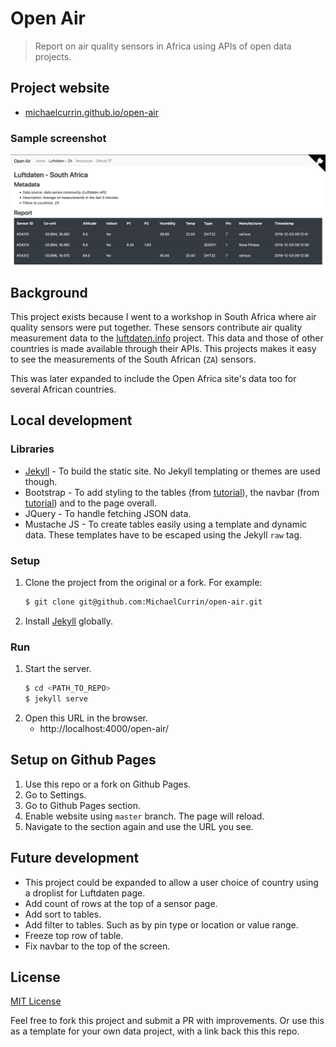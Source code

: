 # Open Air
> Report on air quality sensors in Africa using APIs of open data projects.

## Project website

- [michaelcurrin.github.io/open-air](https://michaelcurrin.github.io/open-air/)

### Sample screenshot

![Sample image](docs/preview.png)

## Background

This project exists because I went to a workshop in South Africa where air quality sensors were put together. These sensors contribute air quality measurement data to the [luftdaten.info](https://luftdaten.info) project. This data and those of other countries is made available through their APIs. This projects makes it easy to see the measurements of the South African (`ZA`) sensors.

This was later expanded to include the Open Africa site's data too for several African countries.

## Local development

### Libraries

- [Jekyll](https://jekyllrb.com/) - To build the static site. No Jekyll templating or themes are used though.
- Bootstrap - To add styling to the tables (from [tutorial](https://getbootstrap.com/docs/4.3/content/tables/)), the navbar (from [tutorial](https://getbootstrap.com/docs/4.3/components/navbar/#toggler)) and to the page overall.
- JQuery - To handle fetching JSON data.
- Mustache JS - To create tables easily using a template and dynamic data. These templates have to be escaped using the Jekyll `raw` tag.

### Setup

1. Clone the project from the original or a fork. For example:
    ```bash
    $ git clone git@github.com:MichaelCurrin/open-air.git
    ```
2. Install [Jekyll](https://jekyllrb.com/) globally.

### Run

1. Start the server.
    ```bash
    $ cd <PATH_TO_REPO>
    $ jekyll serve
    ```
1. Open this URL in the browser.
    - http://localhost:4000/open-air/


## Setup on Github Pages

1. Use this repo or a fork on Github Pages.
2. Go to Settings.
3. Go to Github Pages section.
4. Enable website using `master` branch. The page will reload.
5. Navigate to the section again and use the URL you see.

## Future development

- This project could be expanded to allow a user choice of country using a droplist for Luftdaten page.
- Add count of rows at the top of a sensor page.
- Add sort to tables.
- Add filter to tables. Such as by pin type or location or value range.
- Freeze top row of table.
- Fix navbar to the top of the screen.

## License

[MIT License](LICENSE)

Feel free to fork this project and submit a PR with improvements. Or use this as a template for your own data project, with a link back this this repo.
